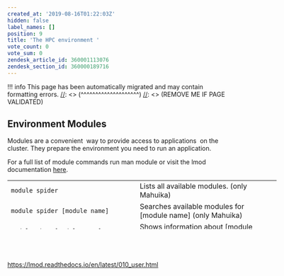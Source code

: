 ```yaml
---
created_at: '2019-08-16T01:22:03Z'
hidden: false
label_names: []
position: 9
title: 'The HPC environment '
vote_count: 0
vote_sum: 0
zendesk_article_id: 360001113076
zendesk_section_id: 360000189716
---
```



[//]: <> (REMOVE ME IF PAGE VALIDATED)
[//]: <> (vvvvvvvvvvvvvvvvvvvv)
!!! info
    This page has been automatically migrated and may contain formatting errors.
[//]: <> (^^^^^^^^^^^^^^^^^^^^)
[//]: <> (REMOVE ME IF PAGE VALIDATED)
## Environment Modules

Modules are a convenient  way to provide access to applications  on the
cluster. They prepare the environment you need to run an application.

For a full list of module commands run man module or visit the lmod
documentation
[here](https://lmod.readthedocs.io/en/latest/010_user.html).

<table style="height: 110px; width: 861.4px;">
<tbody>
<tr class="odd">
<td style="width: 275px"><code>module spider</code></td>
<td style="width: 301.4px">Lists all available modules. (only
Mahuika)</td>
</tr>
<tr class="even">
<td style="width: 275px"><code>module spider [module name]</code></td>
<td style="width: 301.4px">Searches available modules for [module name]
(only Mahuika)</td>
</tr>
<tr class="odd">
<td style="width: 275px"><code>module show [module name]</code></td>
<td style="width: 301.4px">Shows information about [module name]</td>
</tr>
<tr class="even">
<td style="width: 275px"><code>module load [module name]</code></td>
<td style="width: 301.4px">Loads [module name]</td>
</tr>
<tr class="odd">
<td style="width: 275px"><code>module list [module name]</code></td>
<td style="width: 301.4px">Lists currently loaded modules.</td>
</tr>
</tbody>
</table>

##  

<https://lmod.readthedocs.io/en/latest/010_user.html>
